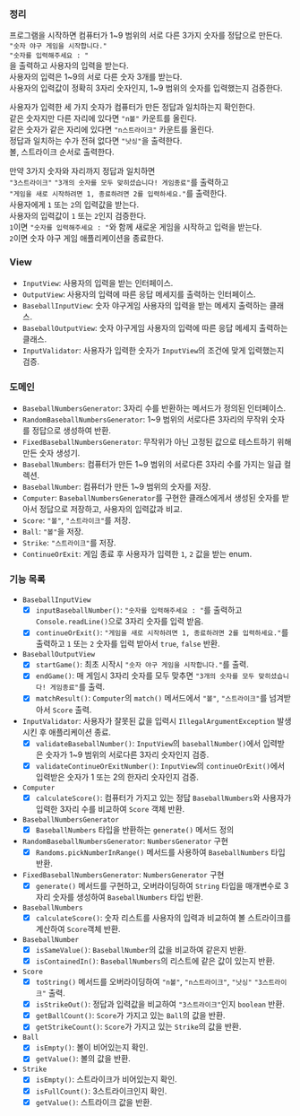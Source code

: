 ### 정리

프로그램을 시작하면 컴퓨터가 1~9 범위의 서로 다른 3가지 숫자를 정답으로 만든다.<br>
`"숫자 야구 게임을 시작합니다."`<br>
`"숫자를 입력해주세요 : "`<br>
을 출력하고 사용자의 입력을 받는다.<br>
사용자의 입력은 1~9의 서로 다른 숫자 3개를 받는다.<br>
사용자의 입력값이 정확히 3자리 숫자인지, 1~9 범위의 숫자를 입력했는지 검증한다.<br>

사용자가 입력한 세 가지 숫자가 컴퓨터가 만든 정답과 일치하는지 확인한다.<br>
같은 숫자지만 다른 자리에 있다면 `"n볼"` 카운트를 올린다.<br>
같은 숫자가 같은 자리에 있다면 `"n스트라이크"` 카운트를 올린다.<br>
정답과 일치하는 수가 전혀 없다면 `"낫싱"`을 출력한다.<br>
볼, 스트라이크 순서로 출력한다.<br>

만약 3가지 숫자와 자리까지 정답과 일치하면<br>
`"3스트라이크"`
`"3개의 숫자를 모두 맞히셨습니다! 게임종료"`를 출력하고<br>
`"게임을 새로 시작하려면 1, 종료하려면 2를 입력하세요."`를 출력한다.<br>
사용자에게 `1` 또는 `2`의 입력값을 받는다.<br>
사용자의 입력값이 `1` 또는 `2`인지 검증한다.<br>
`1`이면 `"숫자를 입력해주세요 : "`와 함께 새로운 게임을 시작하고 입력을 받는다.<br>
`2`이면 숫자 야구 게임 애플리케이션을 종료한다.

### View

- `InputView`: 사용자의 입력을 받는 인터페이스.
- `OutputView`: 사용자의 입력에 따른 응답 메세지를 출력하는 인터페이스.
- `BaseballInputView`: 숫자 야구게임 사용자의 입력을 받는 메세지 출력하는 클래스.
- `BaseballOutputView`: 숫자 야구게임 사용자의 입력에 따른 응답 메세지 출력하는 클래스.
- `InputValidator`: 사용자가 입력한 숫자가 `InputView`의 조건에 맞게 입력했는지 검증.

### 도메인

- `BaseballNumbersGenerator`: 3자리 수를 반환하는 메서드가 정의된 인터페이스.
- `RandomBaseballNumbersGenerator`: 1~9 범위의 서로다른 3자리의 무작위 숫자를 정답으로 생성하여 반환.
- `FixedBaseballNumbersGenerator`: 무작위가 아닌 고정된 값으로 테스트하기 위해 만든 숫자 생성기.
- `BaseballNumbers`: 컴퓨터가 만든 1~9 범위의 서로다른 3자리 수를 가지는 일급 컬렉션.
- `BaseballNumber`: 컴퓨터가 만든 1~9 범위의 숫자를 저장.
- `Computer`: `BaseballNumbersGenerator`를 구현한 클래스에게서 생성된 숫자를 받아서 정답으로 저장하고, 사용자의 입력값과 비교.
- `Score`: `"볼"`, `"스트라이크"`를 저장.
- `Ball`: `"볼"`을 저장.
- `Strike`: `"스트라이크"`를 저장.
- `ContinueOrExit`: 게임 종료 후 사용자가 입력한 `1`, `2` 값을 받는 enum.

### 기능 목록

- `BaseballInputView`
    - [x] `inputBaseballNumber()`: `"숫자를 입력해주세요 : "`를 출력하고 `Console.readLine()`으로 3자리 숫자를 입력 받음.
    - [x] `continueOrExit()`: `"게임을 새로 시작하려면 1, 종료하려면 2를 입력하세요."`를 출력하고 `1` 또는 `2` 숫자를 입력 받아서 `true`, `false` 반환.
- `BaseballOutputView`
    - [x] `startGame()`: 최초 시작시 `"숫자 야구 게임을 시작합니다."`를 출력.
    - [x] `endGame()`: 매 게임시 3자리 숫자를 모두 맞추면 `"3개의 숫자를 모두 맞히셨습니다! 게임종료"`를 출력.
    - [x] `matchResult()`: `Computer`의 `match()` 메서드에서 `"볼"`, `"스트라이크"`를 넘겨받아서 `Score` 출력.
- `InputValidator`: 사용자가 잘못된 값을 입력시 `IllegalArgumentException` 발생시킨 후 애플리케이션 종료.
    - [x] `validateBaseballNumber()`: `InputView`의 `baseballNumber()`에서 입력받은 숫자가 1~9 범위의 서로다른 3자리 숫자인지 검증.
    - [x] `validateContinueOrExitNumber()`: `InputView`의 `continueOrExit()`에서 입력받은 숫자가 1 또는 2의 한자리 숫자인지 검증.
- `Computer`
    - [x] `calculateScore()`: 컴퓨터가 가지고 있는 정답 `BaseballNumbers`와 사용자가 입력한 3자리 수를 비교하여 `Score` 객체 반환.
- `BaseballNumbersGenerator`
    - [x] `BaseballNumbers` 타입을 반환하는 `generate()` 메서드 정의
- `RandomBaseballNumbersGenerator`: `NumbersGenerator` 구현
    - [x] `Randoms.pickNumberInRange()` 메서드를 사용하여 `BaseballNumbers` 타입 반환.
- `FixedBaseballNumbersGenerator`: `NumbersGenerator` 구현
    - [x] `generate()` 메서드를 구현하고, 오버라이딩하여 `String` 타입을 매개변수로 3자리 숫자를 생성하여 `BaseballNumbers` 타입 반환.
- `BaseballNumbers`
    - [x] `calculateScore()`: 숫자 리스트를 사용자의 입력과 비교하여 볼 스트라이크를 계산하여 `Score`객체 반환.
- `BaseballNumber`
    - [x] `isSameValue()`: `BaseballNumber`의 값을 비교하여 같은지 반환.
    - [x] `isContainedIn()`: `BaseballNumbers`의 리스트에 같은 값이 있는지 반환.
- `Score`
    - [x] `toString()` 메서드를 오버라이딩하여 `"n볼"`, `"n스트라이크"`, `"낫싱"` `"3스트라이크"` 출력.
    - [x] `isStrikeOut()`: 정답과 입력값을 비교하여 `"3스트라이크"`인지 `boolean` 반환.
    - [x] `getBallCount()`: `Score`가 가지고 있는 `Ball`의 값을 반환.
    - [x] `getStrikeCount()`: `Score`가 가지고 있는 `Strike`의 값을 반환.
- `Ball`
    - [x] `isEmpty()`: 볼이 비어있는지 확인.
    - [x] `getValue()`: 볼의 값을 반환.
- `Strike`
    - [x] `isEmpty()`: 스트라이크가 비어있는지 확인.
    - [x] `isFullCount()`: 3스트라이크인지 확인.
    - [x] `getValue()`: 스트라이크 값을 반환.
